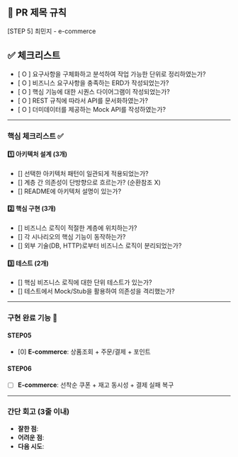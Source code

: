 
## :pushpin: PR 제목 규칙
[STEP 5] 최민지 - e-commerce


## ✅ 체크리스트
<!-- 
스스로 만족스러운 과제를 제출했는지 확인하기 위해 체크하는 항목들입니다. 최소한 다음의 기준을 만족시키지 못한다면, 좋은 피드백을 받을 수 없습니다.
-->
- [ O ] 요구사항을 구체화하고 분석하여 작업 가능한 단위로 정리하였는가?
- [ O ] 비즈니스 요구사항을 충족하는 ERD가 작성되었는가?
- [ O ] 핵심 기능에 대한 시퀀스 다이어그램이 작성되었는가?
- [ O ] REST 규칙에 따라서 API를 문서화하였는가?
- [ O ] 더미데이터를 제공하는 Mock API를 작성하였는가?


---
### **핵심 체크리스트** :white_check_mark:

#### :one: 아키텍처 설계 (3개)
- [] 선택한 아키텍처 패턴이 일관되게 적용되었는가?
- [] 계층 간 의존성이 단방향으로 흐르는가? (순환참조 X)
- [] README에 아키텍처 설명이 있는가?

#### :two: 핵심 구현 (3개)
- [] 비즈니스 로직이 적절한 계층에 위치하는가?
- [] 각 시나리오의 핵심 기능이 동작하는가?
- [] 외부 기술(DB, HTTP)로부터 비즈니스 로직이 분리되었는가?

#### :three: 테스트 (2개)
- [] 핵심 비즈니스 로직에 대한 단위 테스트가 있는가?
- [] 테스트에서 Mock/Stub을 활용하여 의존성을 격리했는가?

---
### **구현 완료 기능** :pencil:

#### STEP05
- [0] **E-commerce**: 상품조회 + 주문/결제 + 포인트

#### STEP06
- [ ] **E-commerce**: 선착순 쿠폰 + 재고 동시성 + 결제 실패 복구

---
### **간단 회고** (3줄 이내)
- **잘한 점**:
- **어려운 점**:
- **다음 시도**: